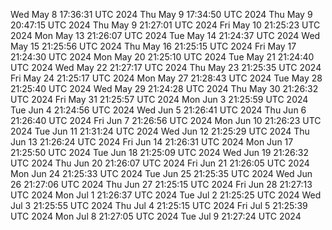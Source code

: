 Wed May  8 17:36:31 UTC 2024
Thu May  9 17:34:50 UTC 2024
Thu May  9 20:47:15 UTC 2024
Thu May  9 21:27:01 UTC 2024
Fri May 10 21:25:23 UTC 2024
Mon May 13 21:26:07 UTC 2024
Tue May 14 21:24:37 UTC 2024
Wed May 15 21:25:56 UTC 2024
Thu May 16 21:25:15 UTC 2024
Fri May 17 21:24:30 UTC 2024
Mon May 20 21:25:10 UTC 2024
Tue May 21 21:24:40 UTC 2024
Wed May 22 21:27:17 UTC 2024
Thu May 23 21:25:35 UTC 2024
Fri May 24 21:25:17 UTC 2024
Mon May 27 21:28:43 UTC 2024
Tue May 28 21:25:40 UTC 2024
Wed May 29 21:24:28 UTC 2024
Thu May 30 21:26:32 UTC 2024
Fri May 31 21:25:57 UTC 2024
Mon Jun  3 21:25:59 UTC 2024
Tue Jun  4 21:24:56 UTC 2024
Wed Jun  5 21:26:41 UTC 2024
Thu Jun  6 21:26:40 UTC 2024
Fri Jun  7 21:26:56 UTC 2024
Mon Jun 10 21:26:23 UTC 2024
Tue Jun 11 21:31:24 UTC 2024
Wed Jun 12 21:25:29 UTC 2024
Thu Jun 13 21:26:24 UTC 2024
Fri Jun 14 21:26:31 UTC 2024
Mon Jun 17 21:25:50 UTC 2024
Tue Jun 18 21:25:09 UTC 2024
Wed Jun 19 21:26:32 UTC 2024
Thu Jun 20 21:26:07 UTC 2024
Fri Jun 21 21:26:05 UTC 2024
Mon Jun 24 21:25:33 UTC 2024
Tue Jun 25 21:25:35 UTC 2024
Wed Jun 26 21:27:06 UTC 2024
Thu Jun 27 21:25:15 UTC 2024
Fri Jun 28 21:27:13 UTC 2024
Mon Jul  1 21:26:37 UTC 2024
Tue Jul  2 21:25:25 UTC 2024
Wed Jul  3 21:25:55 UTC 2024
Thu Jul  4 21:25:15 UTC 2024
Fri Jul  5 21:25:39 UTC 2024
Mon Jul  8 21:27:05 UTC 2024
Tue Jul  9 21:27:24 UTC 2024
